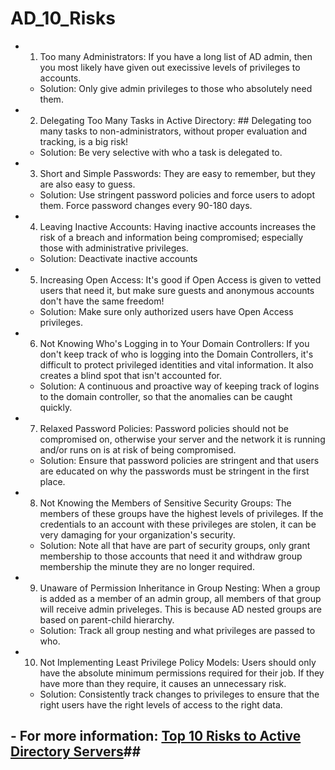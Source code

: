 # AD_10_Risks #
- 1. Too many Administrators: If you have a long list of AD admin, then you most likely have given out execissive levels of privileges to accounts.
  - Solution: Only give admin privileges to those who absolutely need them.
- 2. Delegating Too Many Tasks in Active Directory: ## Delegating too many tasks to non-administrators, without proper evaluation and tracking, is a big risk!
  - Solution: Be very selective with who a task is delegated to.
- 3. Short and Simple Passwords: They are easy to remember, but they are also easy to guess.
  - Solution: Use stringent password policies and force users to adopt them. Force password changes every 90-180 days.
- 4. Leaving Inactive Accounts: Having inactive accounts increases the risk of a breach and information being compromised; especially those with administrative privileges.
  - Solution: Deactivate inactive accounts
- 5. Increasing Open Access: It's good if Open Access is given to vetted users that need it, but make sure guests and anonymous accounts don't have the same freedom!
  - Solution: Make sure only authorized users have Open Access privileges.
- 6. Not Knowing Who's Logging in to Your Domain Controllers: If you don't keep track of who is logging into the Domain Controllers, it's difficult to protect privileged identities and vital information. It also creates a blind spot that isn't accounted for.
  - Solution: A continuous and proactive way of keeping track of logins to the domain controller, so that the anomalies can be caught quickly.
- 7. Relaxed Password Policies: Password policies should not be compromised on, otherwise your server and the network it is running and/or runs on is at risk of being compromised.
  - Solution: Ensure that password policies are stringent and that users are educated on why the passwords must be stringent in the first place.
- 8. Not Knowing the Members of Sensitive Security Groups: The members of these groups have the highest levels of privileges. If the credentials to an account with these privileges are stolen, it can be very damaging for your organization's security.
  - Solution: Note all that have are part of security groups, only grant membership to those accounts that need it and withdraw group membership the minute they are no longer required.
- 9. Unaware of Permission Inheritance in Group Nesting: When a group is added as a member of an admin group, all members of that group will receive admin priveleges. This is because AD nested groups are based on parent-child hierarchy.
  - Solution: Track all group nesting and what privileges are passed to who.
- 10. Not Implementing Least Privilege Policy Models: Users should only have the absolute minimum permissions required for their job. If they have more than they require, it causes an unnecessary risk.
  - Solution: Consistently track changes to privileges to ensure that the right users have the right levels of access to the right data.

## - For more information: [Top 10 Risks to Active Directory Servers](https://www.lepide.com/blog/top-10-risks-to-active-directory-security/)##
